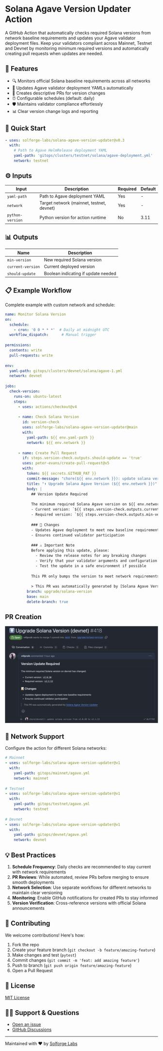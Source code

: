 # Solana Agave Version Updater Action

A GitHub Action that automatically checks required Solana versions from network baseline requirements and updates your Agave validator deployment files. Keep your validators compliant across Mainnet, Testnet and Devnet by monitoring minimum required versions and automatically creating pull requests when updates are needed.

## 🌟 Features

- 🔍 Monitors official Solana baseline requirements across all networks
- 🔄 Updates Agave validator deployment YAMLs automatically
- 🤖 Creates descriptive PRs for version changes
- ⏰ Configurable schedules (default: daily)
- 🛡️ Maintains validator compliance effortlessly
- 📊 Clear version change logs and reporting

## 🚀 Quick Start
```yaml
- uses: solforge-labs/solana-agave-version-updater@v0.3
  with:
    # Path to Agave HelmRelease deployment YAML
    yaml-path: 'gitops/clusters/testnet/solana/agave-deployment.yml'
    network: testnet
```

## ⚙️ Inputs

| Input | Description | Required | Default |
|-------|-------------|-----|---|
| `yaml-path` | Path to Agave deployment YAML | Yes | - |
| `network` | Target network (mainnet, testnet, devnet) | Yes | - |
| `python-version` | Python version for action runtime | No  | 3.11 |

## 📊 Outputs

| Name              | Description |
|-------------------|-------------|
| `min-version`     | New required Solana version |
| `current-version` | Current deployed version |
| `should-update`   | Boolean indicating if update needed |

## 📋 Example Workflow

Complete example with custom network and schedule:

```yaml
name: Monitor Solana Version
on:
  schedule:
    - cron: '0 0 * * *'  # Daily at midnight UTC
  workflow_dispatch:      # Manual trigger

permissions:
  contents: write
  pull-requests: write

env:
  yaml-path: gitops/clusters/devnet/solana/agave-1.yml
  network: devnet

jobs:
  check-version:
    runs-on: ubuntu-latest
    steps:
      - uses: actions/checkout@v4

      - name: Check Solana Version
        id: version-check
        uses: solforge-labs/solana-agave-version-updater@main
        with:
          yaml-path: ${{ env.yaml-path }}
          network: ${{ env.network }}

      - name: Create Pull Request
        if: steps.version-check.outputs.should-update == 'true'
        uses: peter-evans/create-pull-request@v5
        with:
          token: ${{ secrets.GITHUB_PAT }}
          commit-message: "chore(${{ env.network }}): update solana version from ${{ steps.version-check.outputs.current-version }} to ${{ steps.version-check.outputs.min-version }}"
          title: "⬆️ Upgrade Solana Agave Version (${{ env.network }})"
          body: |
            ## Version Update Required
             
            The minimum required Solana Agave version on ${{ env.network }} has changed:
            - Current version: `${{ steps.version-check.outputs.current-version }}`
            - Required version: `${{ steps.version-check.outputs.min-version }}`

            ### 📝 Changes
            - Updates Agave deployment to meet new baseline requirements
            - Ensures continued validator participation

            ### ⚠️ Important Note
            Before applying this update, please:
              - Review the release notes for any breaking changes
              - Verify that your validator arguments and configuration remain compatible
              - Test the update in a safe environment if possible
            
            This PR only bumps the version to meet network requirements. It's your responsibility to ensure compatibility with your specific setup.

            > This PR was automatically generated by [Solana Agave Version Updater](https://github.com/solforge-labs/solana-agave-version-updater)
          branch: upgrade/solana-version
          base: main
          delete-branch: true
```
## PR Creation
![pr-created](./screenshots/pr-created.png)

## 🔄 Network Support

Configure the action for different Solana networks:

```yaml
# Mainnet
- uses: solforge-labs/solana-agave-version-updater@v1
  with:
    yaml-path: gitops/mainnet/agave.yml
    network: mainnet

# Testnet
- uses: solforge-labs/solana-agave-version-updater@v1
  with:
    yaml-path: gitops/testnet/agave.yml
    network: testnet

# Devnet
- uses: solforge-labs/solana-agave-version-updater@v1
  with:
    yaml-path: gitops/devnet/agave.yml
    network: devnet
```

## 💡 Best Practices

1. **Schedule Frequency**: Daily checks are recommended to stay current with network requirements
2. **PR Reviews**: While automated, review PRs before merging to ensure smooth deployments
3. **Network Selection**: Use separate workflows for different networks to maintain clear versioning
4. **Monitoring**: Enable GitHub notifications for created PRs to stay informed
5. **Version Verification**: Cross-reference versions with official Solana announcements

## 🤝 Contributing

We welcome contributions! Here's how:

1. Fork the repo
2. Create your feature branch (`git checkout -b feature/amazing-feature`)
3. Make changes and test (`pytest`)
4. Commit changes (`git commit -m 'feat: add amazing feature'`)
5. Push to branch (`git push origin feature/amazing-feature`)
6. Open a Pull Request

## 📄 License

[MIT License](LICENSE)

## 🙋‍♂️ Support & Questions

- [Open an issue](https://github.com/solforge-labs/solana-agave-version-updater/issues/new)
- [GitHub Discussions](https://github.com/solforge-labs/solana-agave-version-updater/discussions)

---
Maintained with ❤️ by [Solforge Labs](https://github.com/solforge-labs)
